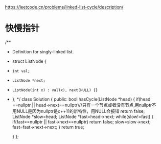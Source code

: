 https://leetcode.cn/problems/linked-list-cycle/description/

# 快慢指针

/**
 * Definition for singly-linked list.
 * struct ListNode {
 *     int val;
 *     ListNode *next;
 *     ListNode(int x) : val(x), next(NULL) {}
 * };
 */
class Solution {
public:
    bool hasCycle(ListNode *head) {
        if(head ==nullptr || head->next==nullptr)//只有一个节点或者没有节点,用nullptr不用NULL是因为nullptr是c++11的新特性，用NULL会报错
            return false;
        ListNode *slow=head;
        ListNode *fast=head->next;
        while(slow!=fast)
        {
            if(fast==nullptr || fast->next==nullptr)
                return false;
            slow=slow->next;
            fast=fast->next->next;
        }
        return true;
  
    }
};